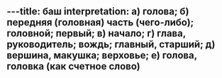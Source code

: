 ---title: баш
interpretation: а) голова; б) передняя (головная) часть (чего-либо); головной; первый; в) начало; г) глава, руководитель; вождь; главный, старший; д) вершина, макушка; верховье; е) голова, головка (как счетное слово)
---
